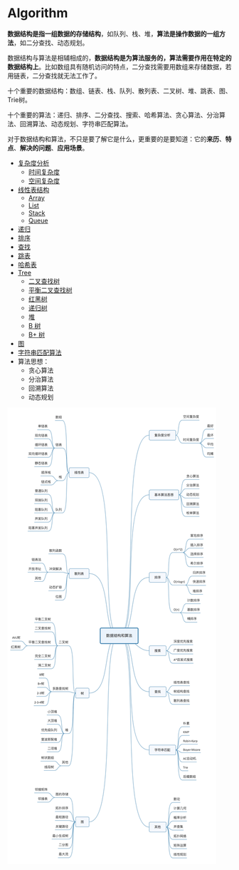 # Algorithm

**数据结构是指一组数据的存储结构**，如队列、栈、堆，**算法是操作数据的一组方法**，如二分查找、动态规划。

数据结构与算法是相辅相成的，**数据结构是为算法服务的，算法需要作用在特定的数据结构上**。比如数组具有随机访问的特点，二分查找需要用数组来存储数据，若用链表，二分查找就无法工作了。

十个重要的数据结构：数组、链表、栈、队列、散列表、二叉树、堆、跳表、图、Trie树。

十个重要的算法：递归、排序、二分查找、搜索、哈希算法、贪心算法、分治算法、回溯算法、动态规划、字符串匹配算法。

对于数据结构和算法，不只是要了解它是什么，更重要的是要知道：它的**来历**、**特点**、**解决的问题**、**应用场景**。

* [复杂度分析](complexity.md)
  * [时间复杂度](complexity.md#shi-jian-fu-za-du)
  * [空间复杂度](complexity.md#kong-jian-fu-za-du)
* [线性表结构](list.md)
  * [Array](list.md#array)
  * [List](list.md#list)
  * [Stack](list.md#stack)
  * [Queue](list.md#queue)
* [递归](recursion.md)
* [排序](sort.md)
* [查找](search.md)
* [跳表](skip-list.md)
* [哈希表](hash-table.md)
* [Tree](tree.md)
  * [二叉查找树](tree.md#er-cha-cha-zhao-shu)
  * [平衡二叉查找树](tree.md#ping-heng-er-cha-cha-zhao-shu)
  * [红黑树](tree.md#hong-hei-shu)
  * [递归树](tree.md#di-gui-shu)
  * [堆](tree.md#dui)
  * [B 树](tree.md#b-shu)
  * [B+ 树](tree.md#b-shu-1)
* [图](graph.md)
* [字符串匹配算法](string-matching.md)
* 算法思想：
  * 贪心算法
  * 分治算法
  * 回溯算法
  * 动态规划



![](../../.gitbook/assets/image%20%28211%29.png)

